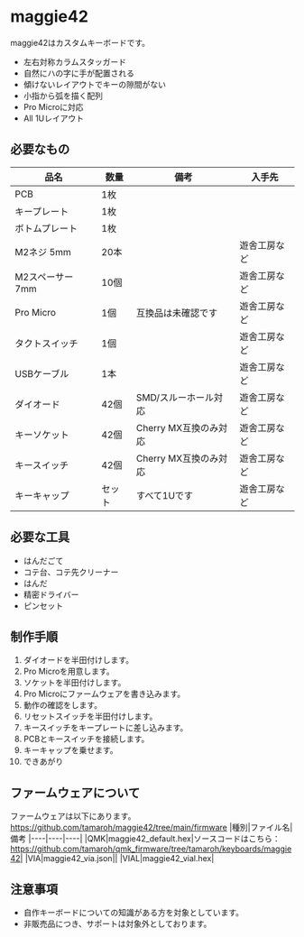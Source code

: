 # maggie42
maggie42はカスタムキーボードです。
- 左右対称カラムスタッガード
- 自然にハの字に手が配置される
- 傾けないレイアウトでキーの隙間がない
- 小指から弧を描く配列
- Pro Microに対応
- All 1Uレイアウト

## 必要なもの
|品名|数量|備考|入手先|
|----|----|----|----|
|PCB|1枚|
|キープレート|1枚|
|ボトムプレート|1枚|
|M2ネジ 5mm|20本||遊舎工房など
|M2スペーサー 7mm|10個||遊舎工房など
|Pro Micro|1個|互換品は未確認です|遊舎工房など
|タクトスイッチ|1個||遊舎工房など
|USBケーブル|1本||遊舎工房など
|ダイオード|42個|SMD/スルーホール対応|遊舎工房など
|キーソケット|42個|Cherry MX互換のみ対応|遊舎工房など
|キースイッチ|42個|Cherry MX互換のみ対応|遊舎工房など
|キーキャップ|セット|すべて1Uです|遊舎工房など

## 必要な工具
- はんだごて
- コテ台、コテ先クリーナー
- はんだ
- 精密ドライバー
- ピンセット

## 制作手順
1. ダイオードを半田付けします。
2. Pro Microを用意します。
3. ソケットを半田付けします。
4. Pro Microにファームウェアを書き込みます。
5. 動作の確認をします。
6. リセットスイッチを半田付けします。
7. キースイッチをキープレートに差し込みます。
8. PCBとキースイッチを接続します。
9. キーキャップを乗せます。
10. できあがり

## ファームウェアについて
ファームウェアは以下にあります。
https://github.com/tamaroh/maggie42/tree/main/firmware
|種別|ファイル名|備考
|----|----|----|
|QMK|maggie42_default.hex|ソースコードはこちら：https://github.com/tamaroh/qmk_firmware/tree/tamaroh/keyboards/maggie42|
|VIA|maggie42_via.json||
|VIAL|maggie42_vial.hex|

## 注意事項
- 自作キーボードについての知識がある方を対象としています。
- 非販売品につき、サポートは対象外としております。


